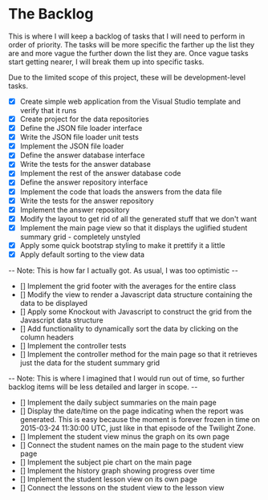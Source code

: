 # The Backlog

This is where I will keep a backlog of tasks that I will need to perform in order of priority. The tasks will be more specific the farther up the list they are and more vague the further down the list they are. Once vague tasks start getting nearer, I will break them up into specific tasks.

Due to the limited scope of this project, these will be development-level tasks.

- [x] Create simple web application from the Visual Studio template and verify that it runs
- [x] Create project for the data repositories
- [x] Define the JSON file loader interface
- [x] Write the JSON file loader unit tests
- [x] Implement the JSON file loader
- [x] Define the answer database interface
- [x] Write the tests for the answer database
- [x] Implement the rest of the answer database code
- [x] Define the answer repository interface
- [x] Implement the code that loads the answers from the data file 
- [x] Write the tests for the answer repository
- [x] Implement the answer repository
- [x] Modify the layout to get rid of all the generated stuff that we don't want
- [x] Implement the main page view so that it displays the uglified student summary grid - completely unstyled
- [x] Apply some quick bootstrap styling to make it prettify it a little
- [x] Apply default sorting to the view data

-- Note: This is how far I actually got. As usual, I was too optimistic --

- [] Implement the grid footer with the averages for the entire class
- [] Modify the view to render a Javascript data structure containing the data to be displayed
- [] Apply some Knockout with Javascript to construct the grid from the Javascript data structure
- [] Add functionality to dynamically sort the data by clicking on the column headers
- [] Implement the controller tests
- [] Implement the controller method for the main page so that it retrieves just the data for the student summary grid

-- Note: This is where I imagined that I would run out of time, so further backlog items will be less detailed and larger in scope. --


- [] Implement the daily subject summaries on the main page
- [] Display the date/time on the page indicating when the report was generated. This is easy because the moment is forever frozen in time on 2015-03-24 11:30:00 UTC, just like in that episode of the Twilight Zone.
- [] Implement the student view minus the graph on its own page
- [] Connect the student names on the main page to the student view page
- [] Implement the subject pie chart on the main page
- [] Implement the history graph showing progress over time
- [] Implement the student lesson view on its own page
- [] Connect the lessons on the student view to the lesson view